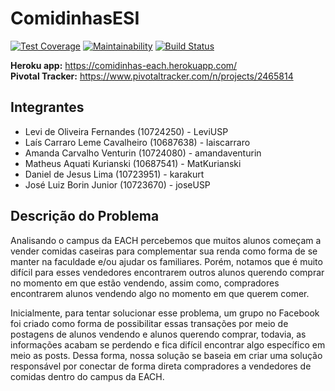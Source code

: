 # ComidinhasESI

[![Test Coverage](https://api.codeclimate.com/v1/badges/a99a88d28ad37a79dbf6/test_coverage)](https://codeclimate.com/github/laiscarraro/ComidinhasESI/test_coverage)
[![Maintainability](https://api.codeclimate.com/v1/badges/a99a88d28ad37a79dbf6/maintainability)](https://codeclimate.com/github/laiscarraro/ComidinhasESI/maintainability)
[![Build Status](https://travis-ci.com/laiscarraro/ComidinhasESI.svg?branch=master)](https://travis-ci.com/laiscarraro/ComidinhasESI)

**Heroku app:** https://comidinhas-each.herokuapp.com/  
**Pivotal Tracker:** https://www.pivotaltracker.com/n/projects/2465814

## Integrantes
 - Levi de Oliveira Fernandes (10724250) - LeviUSP
 - Laís Carraro Leme Cavalheiro (10687638) - laiscarraro
 - Amanda Carvalho Venturin (10724080) - amandaventurin
 - Matheus Aquati Kurianski (10687541) - MatKurianski
 - Daniel de Jesus Lima (10723951) - karakurt
 - José Luiz Borin Junior (10723670) - joseUSP
 
## Descrição do Problema
  Analisando o campus da EACH percebemos que muitos alunos começam a vender comidas caseiras para complementar sua renda como forma de se manter na faculdade e/ou ajudar os familiares. Porém, notamos que é muito difícil para esses vendedores encontrarem outros alunos querendo comprar no momento em que estão vendendo, assim como, compradores encontrarem alunos vendendo algo no momento em que querem comer. 
  
  Inicialmente, para tentar solucionar esse problema, um grupo no Facebook foi criado como forma de possibilitar essas transações por meio de postagens de alunos vendendo e alunos querendo comprar, todavia, as informações acabam se perdendo e fica difícil encontrar algo específico em meio as posts. Dessa forma, nossa solução se baseia em criar uma solução responsável por conectar de forma direta compradores a vendedores de comidas dentro do campus da EACH.
